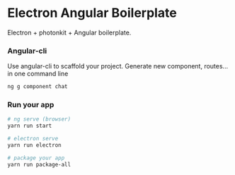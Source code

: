 
# Electron Angular Boilerplate

Electron + photonkit + Angular boilerplate. 

### Angular-cli
Use angular-cli to scaffold your project.
Generate new component, routes... in one command line
```bash
ng g component chat
```

### Run your app
```bash
# ng serve (browser)
yarn run start

# electron serve
yarn run electron 

# package your app
yarn run package-all
```
